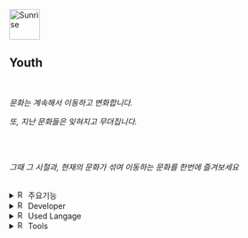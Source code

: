 <img src="https://raw.githubusercontent.com/Tarikul-Islam-Anik/Animated-Fluent-Emojis/master/Emojis/Travel%20and%20places/Sunrise.png" alt="Sunrise" width="55" height="55" /> 

**Youth**
---
<br>

*문화는 계속해서 이동하고 변화합니다.*

*또, 지난 문화들은 잊혀지고 무뎌집니다.*

<br><br>

*그때 그 시절과, 현재의 문화가 섞여 이동하는 문화를 한번에 즐겨보세요*

<br>
<details>
<summary>
  <img src="https://raw.githubusercontent.com/Tarikul-Islam-Anik/Animated-Fluent-Emojis/master/Emojis/Objects/Round%20Pushpin.png" alt="Round Pushpin" width="15" height="15" /> 주요기능
</summary>
  <br>
  
  - 사진기록

    
![image](https://github.com/haewon1106/Youth/assets/88700212/1cc219a8-67c2-4fd0-823c-fa8c25512105)


  *- 원하는 프레임을 선택한 후, 싸이월드 폰트와 그 시절의 노래로 그 날의 일기를 기록할 수 있습니다.*

  <br><br>

  - 음악 듣기

![image](https://github.com/haewon1106/Youth/assets/88700212/6a2443b3-dcb9-485a-a9db-a452d59b6cd3)


  *- 그때 그 시절의 노래들을 들을 수 있습니다*

  <br><br>

  - 갤러리

![image](https://github.com/haewon1106/Youth/assets/88700212/5c8f5191-eb85-4f7a-944a-dca26c854817)


  *- 이전에 기록했던 사진과 글, 그리고 음악을 한번에 모아볼 수 있습니다*

  <br><br>
</details>
<details>
<summary>
  <img src="https://raw.githubusercontent.com/Tarikul-Islam-Anik/Animated-Fluent-Emojis/master/Emojis/Objects/Round%20Pushpin.png" alt="Round Pushpin" width="15" height="15" /> Developer
</summary>
  <br>
   haewon <br>  <a href="https://github.com/haewon1106/"> <img src="https://img.shields.io/badge/GitHub-181717?style=flat&logo=Github&logoColor=white" /></a>
<br>
   boram <br> <a href="https://www.github.com/boram065"> <img src="https://img.shields.io/badge/GitHub-181717?style=flat&logo=Github&logoColor=white" /></a>
   <br><br>
</details>
<details>
<summary>
  <img src="https://raw.githubusercontent.com/Tarikul-Islam-Anik/Animated-Fluent-Emojis/master/Emojis/Objects/Round%20Pushpin.png" alt="Round Pushpin" width="15" height="15" /> Used Langage
</summary>
  <br>
  <img src="https://img.shields.io/badge/HTML5-E34F26?style=flat&logo=HTML5&logoColor=white" />
  <img src="https://img.shields.io/badge/CSS3-1572B6?style=flat&logo=CSS3&logoColor=white" />
  <img src="https://img.shields.io/badge/JavaScript-F7DF1E?style=flat&logo=JavaScript&logoColor=white" />  
  <br><br>
</details>
<details>
<summary>
  <img src="https://raw.githubusercontent.com/Tarikul-Islam-Anik/Animated-Fluent-Emojis/master/Emojis/Objects/Round%20Pushpin.png" alt="Round Pushpin" width="15" height="15" /> Tools
</summary>
  <br>
  <img src="https://img.shields.io/badge/Visual%20Studio%20Code-007ACC?style=flat&logo=VisualStudioCode&logoColor=white" />
   <img src="https://img.shields.io/badge/GitHub-181717?style=flat&logo=Github&logoColor=white" />
  <br><br>
</details>


